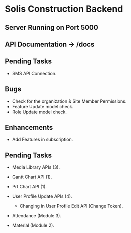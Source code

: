 # Solis Construction Backend

## Server Running on Port 5000
## API Documentation -> /docs

## Pending Tasks
 - SMS API Connection.

## Bugs
 - Check for the organization & Site Member Permissions.
 - Feature Update model check.
 - Role Update model check.

## Enhancements
 - Add Features in subscription.

## Pending Tasks
 - Media Library APIs (3).
 - Gantt Chart API (1).
 - Prt Chart API (1).
 - User Profile Update APIs (4).
    - Changing in User Profile Edit API (Change Token).

 - Attendance (Module 3).
 - Material (Module 2).

